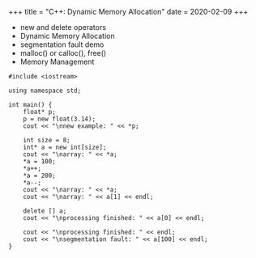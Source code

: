 +++
title = "C++: Dynamic Memory Allocation"
date = 2020-02-09
+++

* new and delete operators
* Dynamic Memory Allocation
* segmentation fault demo
* malloc() or calloc(), free()
* Memory Management

```
#include <iostream>

using namespace std;

int main() {
    float* p;
    p = new float(3.14);
    cout << "\nnew example: " << *p;

    int size = 8;
    int* a = new int[size];
    cout << "\narray: " << *a;
    *a = 100;
    *a++;
    *a = 200;
    *a--;
    cout << "\narray: " << *a;
    cout << "\narray: " << a[1] << endl;

    delete [] a;
    cout << "\nprocessing finished: " << a[0] << endl;

    cout << "\nprocessing finished: " << endl;
    cout << "\nsegmentation fault: " << a[100] << endl;
}
```
